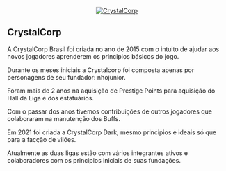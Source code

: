<p align="center"><a href="https://crystalcorp.com.br" target="_blank"><img src="https://thumbs2.imgbox.com/4b/da/nCm6exiL_t.png" alt="CrystalCorp"/></a></p>

<p align="center"></p>

## CrystalCorp

A CrystalCorp Brasil foi criada no ano de 2015 com o intuito de ajudar aos novos jogadores aprenderem os principios básicos do jogo.

Durante os meses iniciais a Crystalcorp foi composta apenas por personagens de seu fundador: nhojunior.

Foram mais de 2 anos na aquisição de Prestige Points para aquisição do Hall da Liga e dos estatuários.

Com o passar dos anos tivemos contribuições de outros jogadores que colaboraram na manutenção dos Buffs.

Em 2021 foi criada a CrystalCorp Dark, mesmo principios e ideais só que para a facção de vilões.

Atualmente as duas ligas estão com vários integrantes ativos e colaboradores com os principios iniciais de suas fundações.
